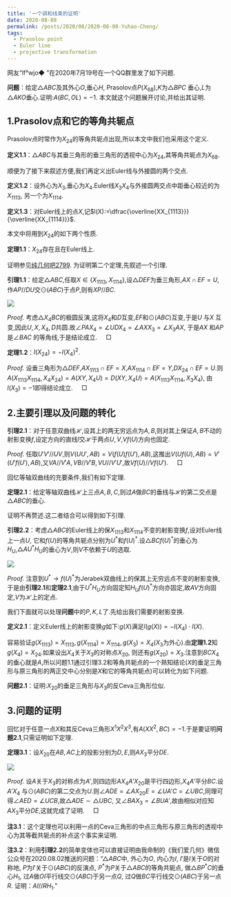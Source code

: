 ```yaml
---
title: '一个调和线束的证明'
date: 2020-08-08
permalink: /posts/2020/08/2020-08-08-Yuhao-Cheng/
tags:
  - Prasolov point
  - Euler line
  - projective transformation
---
```


网友“lf°wjo◆ ”在2020年7月19号在一个QQ群里发了如下问题.

**问题**：给定$\triangle ABC$及其外心$O$,垂心$H$, Prasolov点$P$($X_{68}$),$K$为$\triangle BPC$ 垂心,$L$为$\triangle AKO$垂心.证明:$A(BC,OL)=-1$.
本文就这个问题展开讨论,并给出其证明.

## 1.Prasolov点和它的等角共轭点

Prasolov点时常作为$X_{24}$的等角共轭点出现,所以本文中我们也采用这个定义.

**定义1.1**：$\triangle ABC$与其垂三角形的垂三角形的透视中心为$X_{24}$,其等角共轭点为$X_{68}$.

顺便为了接下来叙述方便,我们再定义出Euler线与外接圆的两个交点.

**定义1.2**：设外心为$X_3$,垂心为$X_4$.Euler线$X_3X_4$与外接圆两交点中距垂心较近的为$X_{1113}$, 另一个为$X_{1114}$.

**定义1.3**：对Euler线上的点$X$,记$l(X):=\dfrac{\overline{XX_{1113}}}{\overline{XX_{1114}}}$.

本文中将用到$X_{24}$的如下两个性质.

**定理1.1**：$X_{24}$存在且在Euler线上.

证明参见[纯几何吧2799](https://tieba.baidu.com/p/6147487492). 为证明第二个定理,先叙述一个引理.

**引理1.1**：给定$\triangle ABC$,任取$X\in\{X_{1113},X_{1114}\}$,设$\triangle DEF$为垂三角形,$AX\cap EF=U$,作$AP//DU$交$\odot(ABC)$于点$P$,则有$XP//BC$.

<img src="https://llddeddym.github.io/images/2020-08-08(1).png"/>

*Proof.* 考虑$\triangle X_4BC$的极圆反演,这将$X_4$和$D$互变,$EF$和$\odot(ABC)$互变,于是$U$ 与$X$ 互变,因此$U,X,X_4,D$共圆.故$\angle PAX_4=\angle UDX_4=\angle AXX_3=\angle X_3AX$, 于是$AX$ 和$AP$ 是$\angle BAC$ 的等角线,于是结论成立. $\quad\Box$

**定理1.2**：$l(X_{24})=-l(X_4)^2$.

*Proof.* 设垂三角形为$\triangle DEF$,$AX_{1113}\cap EF=X$,$AX_{1114}\cap EF=Y$,$DX_{24}\cap EF=U$.则$A(X_{1113}X_{1114},X_4X_{24})=A(XY,X_4U)=D(XY,X_4U)=A(X_{1113}X_{1114},X_3X_4)$, 由$l(X_3)=-1$即得结论成立. $\quad\Box$

## 2.主要引理以及问题的转化

**引理2.1**：对于任意双曲线$\mathcal{H}$,设其上的两无穷远点为$A,B$,则对其上保证$A,B$不动的射影变换$f$,设定方向的直线$l$交$\mathcal{H}$于两点$U,V$,$Vf(U)$方向也固定.

*Proof.* 任取$U'V'//UV$,则$V(UU',AB)=V(f(U)f(U'),AB)$,这推出$V(Uf(U),AB)=V'(U'f(U'),AB)$,又$VA//V'A,VB//V'B,VU//V'U'$,故$Vf(U)//Vf(U')$. $\quad\Box$

回忆等轴双曲线的充要条件,我们有如下定理.

**定理2.1**：给定等轴双曲线$\mathcal{H}$上三点$A,B,C$,则过$A$做$BC$的垂线与$\mathcal{H}$的第二交点是$\triangle ABC$的垂心.

证明不再赘述.这二者结合可以得到如下引理.

**引理2.2**：考虑$\triangle ABC$的Euler线上的保$X_{1113}$和$X_{1114}$不变的射影变换$f$,设对Euler线上一点$U$, 它和$f(U)$的等角共轭点分别为$U^*$和$f(U)^*$.设$\triangle BCf(U)^*$的垂心为$H_U$,$\triangle AU^*H_U$的垂心为$V$,则$V$不依赖于$U$的选取.

<img src="https://llddeddym.github.io/images/2020-08-08(2).png"/>

*Proof.* 注意到$U^*\to f(U)^*$为Jerabek双曲线上的保其上无穷远点不变的射影变换,于是由**引理2.1**和**定理2.1**,由于$U^*H_U$方向固定知$H_Uf(U)^*$方向亦固定,故$AV$方向固定,$V$为$\mathcal{H}$上的定点.

我们下面就可以处理**问题**中的$P,K,L$了.先给出我们需要的射影变换.

**定义2.1**：定义Euler线上的射影变换$g$如下:$g(X)$满足$l(g(X))=-l(X_4)\cdot l(X)$.

容易验证$g(X_{1113})=X_{1113},g(X_{1114})=X_{1114},g(X_3)=X_4$($X_3$为外心).由**定理1.2**知$g(X_4)=X_{24}$.如果设出$X_{4}$关于$X_3$的对称点$X_{20}$, 则还有$g(X_{20})=X_3$.注意到$BCX_4$的垂心就是$A$,所以问题1.1通过引理3.2和等角共轭点的一个熟知结论($X$的垂足三角形与原三角形的两正交中心分别是$X$和它的等角共轭点)可以转化为如下问题.

**问题2.1**：证明:$X_{20}$的垂足三角形与$X_{3}$的反Ceva三角形位似.

## 3.问题的证明

回忆对于任意一点$X$和其反Ceva三角形$X^1X^2X^3$,有$A(XX^2,BC)=-1$.于是要证明**问题2.1**,只需证明如下定理.

**定理3.1**：设$X_{20}$在$AB,AC$上的投影分别为$D,E$,则$AX_3$平分$DE$.

<img src="https://llddeddym.github.io/images/2020-08-08(3).png"/>

*Proof.* 设$A$关于$X_3$的对称点为$A'$,则四边形$AX_4A'X_{20}$是平行四边形,$X_4A'$平分$BC$.设$A'X_4$ 与$\odot(ABC)$的第二交点为$U$.则$\angle ADE=\angle AX_{20}E=\angle UA'C=\angle UBC$,同理可得$\angle AED=\angle UCB$,故$\triangle ADE\sim\triangle UBC$, 又$\angle BAX_3=\angle BUA'$,故由相似对应知$AX_3$平分$DE$,这就完成了证明. $\quad\Box$

**注3.1**：这个定理也可以利用一点的Ceva三角形的中点三角形与原三角形的透视中心为其等截共轭点的补点这个事实来证明.

**注3.2**：利用**引理2.2**的简单变体也可以直接证明由我命制的《我们爱几何》微信公众号在2020.08.02推送的问题：“$\triangle ABC$中, 外心为$O$, 内心为$I$, $I'$是$I$关于$O$的对称地, $P$为$I'$关于$\odot(ABC)$的反演点, $P^*$为$P$关于$\triangle ABC$的等角共轭点, 做$\triangle BP^*C$的垂心$H_1$, 过$A$做$OI$平行线交$\odot(ABC)$于另一点$Q$, 过$Q$做$BC$平行线交$\odot(ABC)$于另一点$R$. 证明：$AI//RH_1$.”
